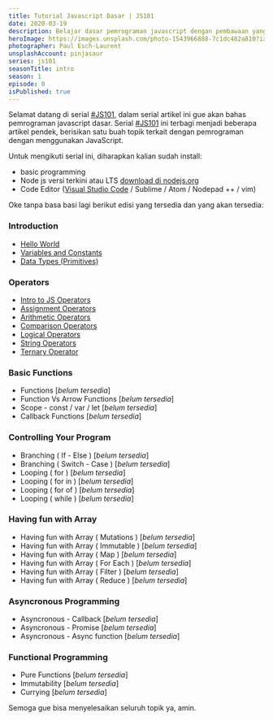 ```yaml
---
title: Tutorial Javascript Dasar | JS101
date: 2020-03-19
description: Belajar dasar pemrograman javascript dengan pembawaan yang singkat dan santai.
heroImage: https://images.unsplash.com/photo-1543966888-7c1dc482a810?ixlib=rb-1.2.1&ixid=eyJhcHBfaWQiOjEyMDd9&auto=format&fit=crop&w=1381&q=80
photographer: Paul Esch-Laurent
unsplashAccount: pinjasaur
series: js101
seasonTitle: intro
season: 1
episode: 0
isPublished: true
---
```


Selamat datang di serial [#JS101](/js101), dalam serial artikel ini gue akan bahas pemrograman javascript dasar. Serial [#JS101](/js101) ini terbagi menjadi beberapa artikel pendek, berisikan satu buah topik terkait dengan pemrograman dengan menggunakan JavaScript.

Untuk mengikuti serial ini, diharapkan kalian sudah install:

- basic programming
- Node js versi terkini atau LTS [download di nodejs.org ](https://nodejs.org/en/)
- Code Editor ([Visual Studio Code](https://code.visualstudio.com/) / Sublime / Atom / Nodepad ++ / vim)

Oke tanpa basa basi lagi berikut edisi yang tersedia dan yang akan tersedia:

### Introduction

- [Hello World](/js101/introduction/)
- [Variables and Constants](/js101/introduction/1-variables-constants/)
- [Data Types (Primitives)](/js101/introduction/2-data-types/)

### Operators

- [Intro to JS Operators](/js101/operators/)
- [Assignment Operators](/js101/operators/1-assignment-operators/)
- [Arithmetic Operators](/js101/operators/2-arithmetic-operators/)
- [Comparison Operators](/js101/operators/3-comparison-operators/)
- [Logical Operators](/js101/operators/4-logical-operators/)
- [String Operators](/js101/operators/5-string-operator/)
- [Ternary Operator](/js101/operators/6-ternary-operator/)

### Basic Functions

- Functions [*belum tersedia*]
- Function Vs Arrow Functions [*belum tersedia*]
- Scope - const / var / let [*belum tersedia*]
- Callback Functions [*belum tersedia*]

### Controlling Your Program

- Branching ( If - Else ) [*belum tersedia*]
- Branching ( Switch - Case ) [*belum tersedia*]
- Looping ( for ) [*belum tersedia*]
- Looping ( for in ) [*belum tersedia*]
- Looping ( for of ) [*belum tersedia*]
- Looping ( while ) [*belum tersedia*]

### Having fun with Array

- Having fun with Array ( Mutations ) [*belum tersedia*]
- Having fun with Array ( Immutable ) [*belum tersedia*]
- Having fun with Array ( Map ) [*belum tersedia*]
- Having fun with Array ( For Each ) [*belum tersedia*]
- Having fun with Array ( Filter ) [*belum tersedia*]
- Having fun with Array ( Reduce ) [*belum tersedia*]

### Asyncronous Programming

- Asyncronous - Callback [*belum tersedia*]
- Asyncronous - Promise [*belum tersedia*]
- Asyncronous - Async function [*belum tersedia*]

### Functional Programming

- Pure Functions [*belum tersedia*]
- Immutability [*belum tersedia*]
- Currying [*belum tersedia*]

Semoga gue bisa menyelesaikan seluruh topik ya, amin.
